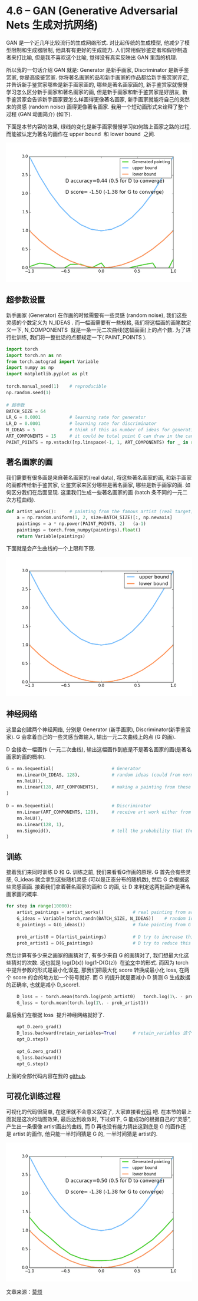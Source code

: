 # 4.6 – GAN (Generative Adversarial Nets 生成对抗网络)

GAN 是一个近几年比较流行的生成网络形式. 对比起传统的生成模型, 他减少了模型限制和生成器限制, 他具有有更好的生成能力. 人们常用假钞鉴定者和假钞制造者来打比喻, 但是我不喜欢这个比喻, 觉得没有真实反映出 GAN 里面的机理.

所以我的一句话介绍 GAN 就是: Generator 是新手画家, Discriminator 是新手鉴赏家, 你是高级鉴赏家. 你将著名画家的品和新手画家的作品都给新手鉴赏家评定, 并告诉新手鉴赏家哪些是新手画家画的, 哪些是著名画家画的, 新手鉴赏家就慢慢学习怎么区分新手画家和著名画家的画, 但是新手画家和新手鉴赏家是好朋友, 新手鉴赏家会告诉新手画家要怎么样画得更像著名画家, 新手画家就能将自己的突然来的灵感 (random noise) 画得更像著名画家. 我用一个短动画形式来诠释了整个过程 (GAN 动画简介) (如下).

下面是本节内容的效果, 绿线的变化是新手画家慢慢学习如何踏上画家之路的过程. 而能被认定为著名的画作在 upper bound  和 lower bound  之间.

![](img/febe7e5dc5d5b9a5004d15c50d3228c1.png)

## 超参数设置

新手画家 (Generator) 在作画的时候需要有一些灵感 (random noise), 我们这些灵感的个数定义为 N_IDEAS . 而一幅画需要有一些规格, 我们将这幅画的画笔数定义一下, N_COMPONENTS  就是一条一元二次曲线(这幅画画)上的点个数. 为了进行批训练, 我们将一整批话的点都规定一下( PAINT_POINTS ).

```py
import torch
import torch.nn as nn
from torch.autograd import Variable
import numpy as np
import matplotlib.pyplot as plt

torch.manual_seed(1)    # reproducible
np.random.seed(1)

# 超参数
BATCH_SIZE = 64
LR_G = 0.0001           # learning rate for generator
LR_D = 0.0001           # learning rate for discriminator
N_IDEAS = 5             # think of this as number of ideas for generating an art work (Generator)
ART_COMPONENTS = 15     # it could be total point G can draw in the canvas
PAINT_POINTS = np.vstack([np.linspace(-1, 1, ART_COMPONENTS) for _ in range(BATCH_SIZE)])
```

## 著名画家的画

我们需要有很多画是来自著名画家的(real data), 将这些著名画家的画, 和新手画家的画都传给新手鉴赏家, 让鉴赏家来区分哪些是著名画家, 哪些是新手画家的画. 如何区分我们在后面呈现. 这里我们生成一些著名画家的画 (batch 条不同的一元二次方程曲线).

```py
def artist_works():     # painting from the famous artist (real target)
    a = np.random.uniform(1, 2, size=BATCH_SIZE)[:, np.newaxis]
    paintings = a * np.power(PAINT_POINTS, 2)   (a-1)
    paintings = torch.from_numpy(paintings).float()
    return Variable(paintings)
```

下面就是会产生曲线的一个上限和下限.

![](img/a577eb2dc81a64cfc4f6d04ff9a25873.png)

## 神经网络

这里会创建两个神经网络, 分别是 Generator (新手画家), Discriminator(新手鉴赏家). G 会拿着自己的一些灵感当做输入, 输出一元二次曲线上的点 (G 的画).

D 会接收一幅画作 (一元二次曲线), 输出这幅画作到底是不是著名画家的画(是著名画家的画的概率).

```py
G = nn.Sequential(                      # Generator
    nn.Linear(N_IDEAS, 128),            # random ideas (could from normal distribution)
    nn.ReLU(),
    nn.Linear(128, ART_COMPONENTS),     # making a painting from these random ideas
)

D = nn.Sequential(                      # Discriminator
    nn.Linear(ART_COMPONENTS, 128),     # receive art work either from the famous artist or a newbie like G
    nn.ReLU(),
    nn.Linear(128, 1),
    nn.Sigmoid(),                       # tell the probability that the art work is made by artist
)
```

## 训练

接着我们来同时训练 D 和 G. 训练之前, 我们来看看G作画的原理. G 首先会有些灵感, G_ideas 就会拿到这些随机灵感 (可以是正态分布的随机数), 然后 G 会根据这些灵感画画. 接着我们拿着著名画家的画和 G 的画, 让 D 来判定这两批画作是著名画家画的概率.

```py
for step in range(10000):
    artist_paintings = artist_works()           # real painting from artist
    G_ideas = Variable(torch.randn(BATCH_SIZE, N_IDEAS))    # random ideas
    G_paintings = G(G_ideas())                  # fake painting from G (random ideas)

    prob_artist0 = D(artist_paintings)          # D try to increase this prob
    prob_artist1 = D(G_paintings)               # D try to reduce this prob
```

然后计算有多少来之画家的画猜对了, 有多少来自 G 的画猜对了, 我们想最大化这些猜对的次数. 这也就是 log(D(x))  log(1-D(G(z))  在[论文](https://www.pytorchtutorial.com/goto/https://arxiv.org/abs/1406.2661)中的形式. 而因为 torch 中提升参数的形式是最小化误差, 那我们把最大化 score 转换成最小化 loss, 在两个 score 的合的地方加一个符号就好. 而 G 的提升就是要减小 D 猜测 G 生成数据的正确率, 也就是减小 D_score1.

```py
    D_loss = - torch.mean(torch.log(prob_artist0)   torch.log(1\. - prob_artist1))
    G_loss = torch.mean(torch.log(1\. - prob_artist1))
```

最后我们在根据 loss  提升神经网络就好了.

```py
    opt_D.zero_grad()
    D_loss.backward(retain_variables=True)      # retain_variables 这个参数是为了再次使用计算图纸
    opt_D.step()

    opt_G.zero_grad()
    G_loss.backward()
    opt_G.step()
```

上面的全部代码内容在我的 [github](https://www.pytorchtutorial.com/goto/https://github.com/MorvanZhou/PyTorch-Tutorial/blob/master/tutorial-contents/406_GAN.py).

## 可视化训练过程

可视化的代码很简单, 在这里就不会意义叙说了, 大家直接看[代码](https://www.pytorchtutorial.com/goto/https://github.com/MorvanZhou/PyTorch-Tutorial/blob/master/tutorial-contents/406_GAN.py) 吧. 在本节的最上面就是这次的动图效果, 最后达到收敛时, 下过如下, G 能成功的根据自己的”灵感”, 产生出一条很像 artist画出的曲线, 而 D 再也没有能力猜出这到底是 G 的画作还是 artist 的画作, 他只能一半时间猜是 G 的, 一半时间猜是 artist的.

![](img/7eca2f8318f254b17ca0bc215ec4f5a0.png)

文章来源：[莫烦](https://www.pytorchtutorial.com/goto/https://morvanzhou.github.io/)